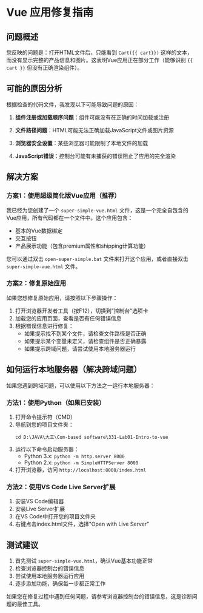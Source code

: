 # Vue 应用修复指南

## 问题概述

您反映的问题是：打开HTML文件后，只能看到 `Cart({{ cart}})` 这样的文本，而没有显示完整的产品信息和图片。这表明Vue应用正在部分工作（能够识别 `{{ cart }}` 但没有正确渲染组件）。

## 可能的原因分析

根据检查的代码文件，我发现以下可能导致问题的原因：

1. **组件注册或加载顺序问题**：组件可能没有在正确的时间加载或注册

2. **文件路径问题**：HTML可能无法正确加载JavaScript文件或图片资源

3. **浏览器安全设置**：某些浏览器可能限制了本地文件的加载

4. **JavaScript错误**：控制台可能有未捕获的错误阻止了应用的完全渲染

## 解决方案

### 方案1：使用超级简化版Vue应用（推荐）

我已经为您创建了一个 `super-simple-vue.html` 文件，这是一个完全自包含的Vue应用，所有代码都在一个文件中。这个应用包含：

- 基本的Vue数据绑定
- 交互按钮
- 产品展示功能（包含premium属性和shipping计算功能）

您可以通过双击 `open-super-simple.bat` 文件来打开这个应用，或者直接双击 `super-simple-vue.html` 文件。

### 方案2：修复原始应用

如果您想修复原始应用，请按照以下步骤操作：

1. 打开浏览器开发者工具（按F12），切换到"控制台"选项卡
2. 加载您的应用页面，查看是否有任何错误信息
3. 根据错误信息进行修复：
   - 如果提示找不到某个文件，请检查文件路径是否正确
   - 如果提示某个变量未定义，请检查组件是否正确暴露
   - 如果提示跨域问题，请尝试使用本地服务器运行

## 如何运行本地服务器（解决跨域问题）

如果您遇到跨域问题，可以使用以下方法之一运行本地服务器：

### 方法1：使用Python（如果已安装）

1. 打开命令提示符（CMD）
2. 导航到您的项目文件夹：
   ```
   cd D:\JAVA\大三\Com-based software\331-Lab01-Intro-to-vue
   ```
3. 运行以下命令启动服务器：
   - Python 3.x: `python -m http.server 8000`
   - Python 2.x: `python -m SimpleHTTPServer 8000`
4. 打开浏览器，访问 `http://localhost:8000/index.html`

### 方法2：使用VS Code Live Server扩展

1. 安装VS Code编辑器
2. 安装Live Server扩展
3. 在VS Code中打开您的项目文件夹
4. 右键点击index.html文件，选择"Open with Live Server"

## 测试建议

1. 首先测试 `super-simple-vue.html`，确认Vue基本功能正常
2. 检查浏览器控制台的错误信息
3. 尝试使用本地服务器运行应用
4. 逐步添加功能，确保每一步都正常工作

如果您在修复过程中遇到任何问题，请参考浏览器控制台的错误信息，这是诊断问题的最佳工具。